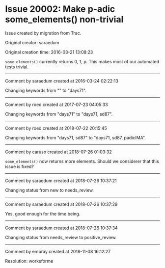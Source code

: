 # Issue 20002: Make p-adic some_elements() non-trivial

Issue created by migration from Trac.

Original creator: saraedum

Original creation time: 2016-03-21 13:08:23

`some_elements()` currently returns 0, 1, p. This makes most of our automated tests trivial.


---

Comment by saraedum created at 2016-03-24 02:22:13

Changing keywords from "" to "days71".


---

Comment by roed created at 2017-07-23 04:05:33

Changing keywords from "days71" to "days71, sd87".


---

Comment by roed created at 2018-07-22 20:15:45

Changing keywords from "days71, sd87" to "days71, sd87, padicIMA".


---

Comment by caruso created at 2018-07-26 01:03:32

`some_elements()` now returns more elements. Should we considerer that this issue is fixed?


---

Comment by saraedum created at 2018-07-26 10:37:21

Changing status from new to needs_review.


---

Comment by saraedum created at 2018-07-26 10:37:29

Yes, good enough for the time being.


---

Comment by saraedum created at 2018-07-26 10:37:34

Changing status from needs_review to positive_review.


---

Comment by embray created at 2018-11-08 16:12:27

Resolution: worksforme
